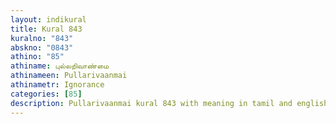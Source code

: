 ```yaml
---
layout: indikural
title: Kural 843
kuralno: "843"
abskno: "0843"
athino: "85"
athiname: புல்லறிவாண்மை
athinameen: Pullarivaanmai
athinametr: Ignorance
categories: [85]
description: Pullarivaanmai kural 843 with meaning in tamil and english 
---
```


